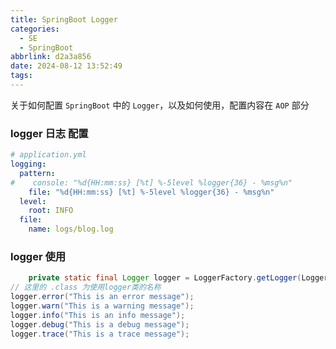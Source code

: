 ```yaml
---
title: SpringBoot Logger 
categories:
  - SE
  - SpringBoot
abbrlink: d2a3a856
date: 2024-08-12 13:52:49
tags:
---
```


关于如何配置 `SpringBoot` 中的 `Logger`，以及如何使用，配置内容在 `AOP` 部分

<!--more-->

### logger 日志 配置

```yml
# application.yml
logging:
  pattern:
#    console: "%d{HH:mm:ss} [%t] %-5level %logger{36} - %msg%n"
    file: "%d{HH:mm:ss} [%t] %-5level %logger{36} - %msg%n"
  level:
    root: INFO
  file:
    name: logs/blog.log
```

### logger 使用

```java
    private static final Logger logger = LoggerFactory.getLogger(LoggerAspect.class);  //定义logger
// 这里的 .class 为使用logger类的名称
logger.error("This is an error message");
logger.warn("This is a warning message");
logger.info("This is an info message");
logger.debug("This is a debug message");
logger.trace("This is a trace message");
```

